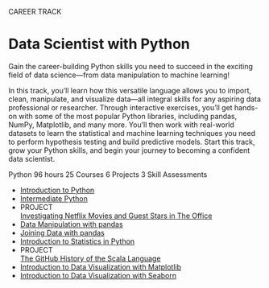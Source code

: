 CAREER TRACK
# Data Scientist with Python

Gain the career-building Python skills you need to succeed in the exciting field of data science—from data manipulation to machine learning!

In this track, you’ll learn how this versatile language allows you to import, clean, manipulate, and visualize data—all integral skills for any aspiring data professional or researcher. Through interactive exercises, you’ll get hands-on with some of the most popular Python libraries, including pandas, NumPy, Matplotlib, and many more. You’ll then work with real-world datasets to learn the statistical and machine learning techniques you need to perform hypothesis testing and build predictive models. Start this track, grow your Python skills, and begin your journey to becoming a confident data scientist.

Python
96 hours
25 Courses
6 Projects
3 Skill Assessments

+ [Introduction to Python](https://github.com/Torregu/DataCamp/tree/main/Courses/Introduction%20to%20Python)
+ [Intermediate Python](https://github.com/Torregu/DataCamp/tree/main/Courses/Intermediate%20Python)
+ PROJECT <br>
  [Investigating Netflix Movies and Guest Stars in The Office](https://github.com/Torregu/DataCamp/tree/main/Projects/Investigating%20Netflix%20Movies%20and%20Guest%20Stars%20in%20The%20Office)
+ [Data Manipulation with pandas](https://github.com/Torregu/DataCamp/tree/main/Courses/Data%20Manipulation%20with%20pandas)
+ [Joining Data with pandas](https://github.com/Torregu/DataCamp/tree/main/Courses/Joining%20Data%20with%20pandas)
+ [Introduction to Statistics in Python](https://github.com/Torregu/DataCamp/tree/main/Courses/Introduction%20to%20Statistics%20in%20Python)
+ PROJECT <br>
  [The GitHub History of the Scala Language](https://github.com/Torregu/DataCamp/tree/main/Projects/The%20GitHub%20History%20of%20the%20Scala%20Language)
+ [Introduction to Data Visualization with Matplotlib](https://github.com/Torregu/DataCamp/tree/main/Courses/Introduction%20to%20Data%20Visualization%20with%20Matplotlib)
+ [Introduction to Data Visualization with Seaborn](https://github.com/Torregu/DataCamp/tree/main/Courses/Introduction%20to%20Data%20Visualization%20with%20Searbon)
